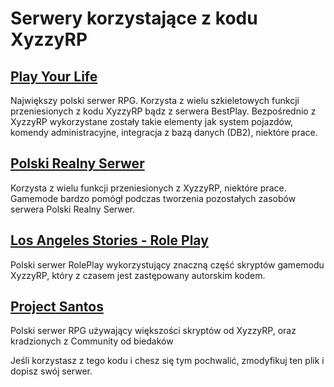 # Serwery korzystające z kodu XyzzyRP


## [Play Your Life](http://pylife.pl/)

Największy polski serwer RPG. Korzysta z wielu szkieletowych funkcji 
przeniesionych z kodu XyzzyRP bądz z serwera BestPlay. Bezpośrednio
z XyzzyRP wykorzystane zostały takie elementy jak system pojazdów,
komendy administracyjne, integracja z bazą danych (DB2), niektóre
prace.



## [Polski Realny Serwer](mtasa://178.19.106.171:22106)

Korzysta z wielu funkcji przeniesionych z XyzzyRP, niektóre prace.
Gamemode bardzo pomógł podczas tworzenia pozostałych zasobów
serwera Polski Realny Serwer.



## [Los Angeles Stories - Role Play](http://las-rp.pl/)

Polski serwer RolePlay wykorzystujący znaczną część skryptów gamemodu
XyzzyRP, który z czasem jest zastępowany autorskim kodem.



## [Project Santos](http://https://www.facebook.com/santosprojectmta/?fref=ts/)
Polski serwer RPG używający większości skryptów od XyzzyRP,
oraz kradzionych z Community od biedaków



Jeśli korzystasz z tego kodu i chesz się tym pochwalić, zmodyfikuj ten plik i dopisz swój serwer.
